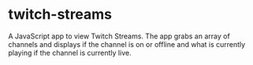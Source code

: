 # twitch-streams
A JavaScript app to view Twitch Streams. The app grabs an array of channels and displays if the channel is on or offline and what is currently playing if the channel is currently live.
